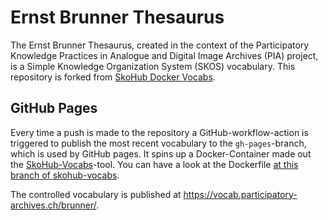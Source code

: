 # Ernst Brunner Thesaurus

The Ernst Brunner Thesaurus, created in the context of the Participatory Knowledge Practices in Analogue and Digital Image Archives (PIA) project, is a Simple Knowledge Organization System (SKOS) vocabulary. This repository is forked from [SkoHub Docker Vocabs](https://github.com/skohub-io/skohub-docker-vocabs). 

## GitHub Pages

Every time a push is made to the repository a GitHub-workflow-action is triggered to publish the most recent vocabulary to the `gh-pages`-branch, which is used by GitHub pages. It spins up a Docker-Container made out the [SkoHub-Vocabs](https://github.com/hbz/skohub-vocabs)-tool. You can have a look at the Dockerfile [at this branch of skohub-vocabs](https://github.com/skohub-io/skohub-vocabs/tree/docker-gh-pages).

The controlled vocabulary is published at https://vocab.participatory-archives.ch/brunner/. 
